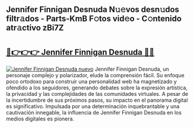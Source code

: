 ## Jennifer Finnigan Desnuda N𝚞𝚎vos desn𝚞dos filtr𝚊dos - Parts-KmB F𝚘tos vid𝚎o - C𝚘ntenido atr𝚊ctivo zBi7Z

# <h2><a href="http://mbbdm3.tromn.icu/?c=Jennifer+Finnigan+Desnuda">🔗👉👉👉 Jennifer Finnigan Desnuda 🔗🔗</a></h2>

[![Jennifer Finnigan Desnuda nuevo](https://i.imgur.com/pEAQMta.gif)](http://mbbdm3.tromn.icu/?c=Jennifer+Finnigan+Desnuda)
Jennifer Finnigan Desnuda, un personaje complejo y polarizador, elude la comprensión fácil. Su enfoque poco ortodoxo para construir una personalidad web ha magnetizado y ofendido a los seguidores, generando debates sobre la expresión artística, la privacidad y las complejidades de las comunidades virtuales. A pesar de la incertidumbre de sus próximos pasos, su impacto en el panorama digital es significativo. Impulsada por una determinación inquebrantable y una cautivación innegable, la influencia de Jennifer Finnigan Desnuda en los medios digitales es pionera.
